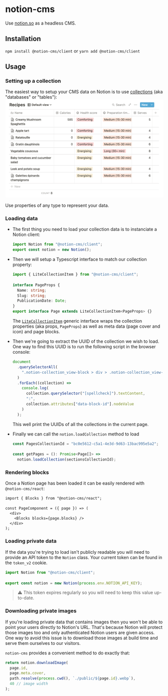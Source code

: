 # notion-cms

Use [notion.so](https://www.notion.so/) as a headless CMS.

## Installation

`npm install @notion-cms/client` or `yarn add @notion-cms/client`

## Usage

### Setting up a collection

The easiest way to setup your CMS data on Notion is to use [collections](https://www.notion.so/Create-a-database-2529ab92d63b478f87d39c2289527444) (aka "databases" or "tables"):
![A collection on Notion.so](./docs/notion-collection.png)

Use properties of any type to represent your data.

### Loading data

- The first thing you need to load your collection data is to instanciate a Notion client:
  ```ts
  import Notion from "@notion-cms/client";
  export const notion = new Notion();
  ```
- Then we will setup a Typescript interface to match our collection property:

  ```ts
  import { LiteCollectionItem } from "@notion-cms/client";

  interface PageProps {
    Name: string;
    Slug: string;
    PublicationDate: Date;
  }
  export interface Page extends LiteCollectionItem<PageProps> {}
  ```

  The [`LiteCollectionItem`](./packages/client/lib/index.ts) generic interface wraps the collection properties (aka props, `PageProps`) as well as meta data (page cover and icon) and page blocks.

- Then we're going to extract the UUID of the collection we wish to load. One way to find this UUID is to run the following script in the browser console:
  ```js
  document
    .querySelectorAll(
      ".notion-collection_view-block > div > .notion-collection_view-block"
    )
    .forEach((collection) =>
      console.log(
        collection.querySelector("[spellcheck]").textContent,
        ":",
        collection.attributes["data-block-id"].nodeValue
      )
    );
  ```
  This well print the UUIDs of all the collections in the current page.
- Finally we can call the `notion.loadCollection` method to load

  ```ts
  const PagesCollectionId = "bc0e5612-c5a1-4e3d-9d63-13bac995e5a2";

  const getPages = (): Promise<Page[]> =>
    notion.loadCollection(sectionsCollectionId);
  ```

### Rendering blocks

Once a Notion page has been loaded it can be easily rendered with `@notion-cms/react`:

```tsx
import { Blocks } from "@notion-cms/react";

const PageComponent = ({ page }) => (
  <div>
    <Blocks blocks={page.blocks} />
  </div>
);
```

### Loading private data

If the data you're trying to load isn't publicly readable you will need to provide an API token to the `Notion` class. Your current token can be found in the `token_v2` cookie.

```ts
import Notion from "@notion-cms/client";

export const notion = new Notion(process.env.NOTION_API_KEY);
```

> ⚠ This token expires regularly so you will need to keep this value up-to-date.

### Downloading private images

If you're loading private data that contains images then you won't be able to point your users directly to Notion's URL.
That's because Notion will protect those images too and only authenticated Notion users are given access.
One way to avoid this issue is to download those images at build time and serve them ourselves to our visitors.

`notion-cms` provides a convenient method to do exactly that:

```ts
return notion.downloadImage(
  page.id,
  page.meta.cover,
  path.resolve(process.cwd(), `./public/${page.id}.webp`),
  40 // image width
);
```
